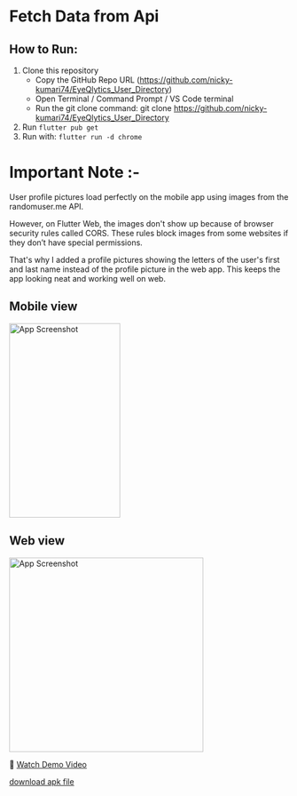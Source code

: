 # Fetch Data from Api

## How to Run:
1. Clone this repository
   - Copy the GitHub Repo URL (https://github.com/nicky-kumari74/EyeQlytics_User_Directory)
   - Open Terminal / Command Prompt / VS Code terminal
   - Run the git clone command: git clone https://github.com/nicky-kumari74/EyeQlytics_User_Directory
3. Run `flutter pub get`
4. Run with: `flutter run -d chrome`

# Important Note :-
User profile pictures load perfectly on the mobile app using images from the randomuser.me API.

However, on Flutter Web, the images don't show up because of browser security rules called CORS. These rules block images from some websites if they don’t have special permissions.

That's why I added a profile pictures showing the letters of the user's first and last name instead of the profile picture in the web app. This keeps the app looking neat and working well on web.

## Mobile view

<img src="https://github.com/user-attachments/assets/6b3677ec-8c74-46a8-8628-cdcc071d1f8e" width="200" height="350" alt="App Screenshot"/>

## Web view

<img src="https://github.com/user-attachments/assets/7da16b35-190f-4899-89ac-1810fe95a544"  height="350" alt="App Screenshot"/>

🎥 [Watch Demo Video](https://drive.google.com/file/d/1W88rt9ryQ7vixngGlXZ3Es1RU8nqTh9i/view?usp=sharing)


[download apk file](https://drive.google.com/file/d/191uxD4WlWQa2GR2Y6e4nzRY2ta4YRM3u/view?usp=drive_link)




